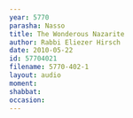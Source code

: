 ```yaml
---
year: 5770
parasha: Nasso
title: The Wonderous Nazarite
author: Rabbi Eliezer Hirsch
date: 2010-05-22
id: 57704021
filename: 5770-402-1
layout: audio
moment: 
shabbat: 
occasion: 
---
```

